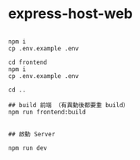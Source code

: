 # express-host-web


```

npm i
cp .env.example .env

cd frontend
npm i
cp .env.example .env

cd ..

## build 前端 （有異動後都要重 build）
npm run frontend:build


## 啟動 Server

npm run dev





```
